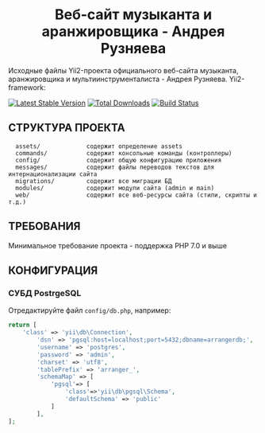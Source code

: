 <p><h1 align="center">Веб-сайт музыканта и аранжировщика - Андрея Рузняева</h1></p>

Исходные файлы Yii2-проекта официального веб-сайта музыканта, аранжировщика и мультиинструменталиста - Андрея Рузняева.
Yii2-framework:

[![Latest Stable Version](https://img.shields.io/packagist/v/yiisoft/yii2-app-basic.svg)](https://packagist.org/packages/yiisoft/yii2-app-basic)
[![Total Downloads](https://img.shields.io/packagist/dt/yiisoft/yii2-app-basic.svg)](https://packagist.org/packages/yiisoft/yii2-app-basic)
[![Build Status](https://travis-ci.org/yiisoft/yii2-app-basic.svg?branch=master)](https://travis-ci.org/yiisoft/yii2-app-basic)

СТРУКТУРА ПРОЕКТА
-------------------

      assets/             содержит определение assets
      commands/           содержит консольные команды (контроллеры)
      config/             содержит общую конфигурацию приложения
      messages/           содержит файлы переводов текстов для интернационализации сайта 
      migrations/         содержит все миграции БД
      modules/            содержит модули сайта (admin и main)
      web/                содержит все веб-ресурсы сайта (стили, скрипты и т.д.)



ТРЕБОВАНИЯ
------------

Минимальное требование проекта - поддержка PHP 7.0 и выше


КОНФИГУРАЦИЯ
-------------

### СУБД PostrgeSQL

Отредактируйте файл `config/db.php`, например:

```php
return [
    'class' => 'yii\db\Connection',
        'dsn' => 'pgsql:host=localhost;port=5432;dbname=arrangerdb;',
        'username' => 'postgres',
        'password' => 'admin',
        'charset' => 'utf8',
        'tablePrefix' => 'arranger_',
        'schemaMap' => [
            'pgsql'=> [
                'class'=>'yii\db\pgsql\Schema',
                'defaultSchema' => 'public'
            ]
        ],
];
```
